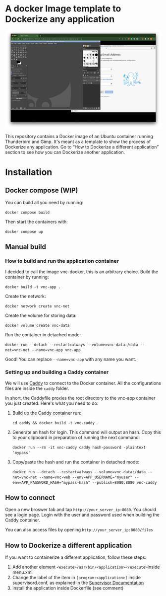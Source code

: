 # A docker Image template to Dockerize any application


<p align="center">
  <img src="./images/example.png" width="500" />
</p>


This repository contains a Docker image of an Ubuntu container running Thunderbird and Gimp. It's meant as a template to show the process of Dockerize any application. Go to <q>How to Dockerize a different application</q> section to see how you can Dockerize another application.

# Installation

## Docker compose (WIP)

You can build all you need by running:

```docker compose build```

Then start the containers with:

```docker compose up```

## Manual build
### How to build and run the application container

I decided to call the image vnc-docker, this is an arbitrary choice. Build the container by running:

```docker build -t vnc-app .```

Create the network:

```docker network create vnc-net```

Create the volume for storing data:

```docker volume create vnc-data```

Run the container in detached mode:

```docker run --detach --restart=always --volume=vnc-data:/data --net=vnc-net --name=vnc-app vnc-app```

Good! You can replace ```--name=vnc-app``` with any name you want. 

### Setting up and building a Caddy container

We will use [Caddy](https://caddyserver.com/) to connect to the Docker container. All the configurations files are inside the ```caddy``` folder.

In short, the Caddyfile proxies the root directory to the vnc-app container you just created. Here's what you need to do:

1. Build up the Caddy container run:
   
    ```cd caddy && docker build -t vnc-caddy .```

2. Generate an hash for login. This command will output an hash. Copy this to your clipboard in preparation of running the next command:
   
    ```docker run --rm -it vnc-caddy caddy hash-password -plaintext 'mypass'```

3. Copy/paste the hash and run the container in detached mode:
   
    ```docker run --detach --restart=always --volume=vnc-data:/data --net=vnc-net --name=vnc-web --env=APP_USERNAME="myuser" --env=APP_PASSWORD_HASH="mypass-hash" --publish=8080:8080 vnc-caddy```

## How to connect

Open a new broswer tab and tap ```http://your_server_ip:8080```. You should see a login page. Login with the user and password used when building the Caddy container.

You can also access files by opening ```http://your_server_ip:8080/files```

## How to Dockerize a different application

If you want to containerize a different application, follow these steps:

1. Add another element ```<execute>/usr/bin/<application></execute>```inside menu.xml
2. Change the label of the item in ```[program:<application>]``` inside supervisord.conf, as explained in the [Supervisor Documentation](http://supervisord.org/running.html#adding-a-program)
3. install the application inside Dockerfile (see comment)
